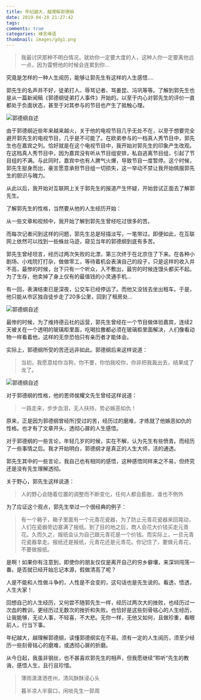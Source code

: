 ```yaml
---
title: 年纪越大，越理解郭德纲
date: 2019-04-28 21:27:42
tags:
comments: true
categories: 峰言峰语
thumbnail: images/gdg1.png
---
```


> 我最讨厌那种不明白情况，就劝你一定要大度的人，这种人你一定要离他远一点，因为雷劈他的时候会连累到你...

究竟是怎样的一种人生阅历，能够让郭先生有这样的人生感悟....

<!-- more --> 

郭先生的名声并不好，徒弟打人、辱骂记者、骂姜昆、冯巩等等。了解到郭先生也是从一篇新闻稿《郭德纲徒弟打人事件》开始的。以至于内心对郭先生的评价一直都处于负面状态，甚至于对其参与的节目也产生了抵触心理。

![郭德纲自述](gdg2.png)

由于郭德纲近些年来越来越火，关于他的电视节目几乎无处不在，以至于想要完全避开郭先生的电视节目，几乎是不可能了。在欧弟参与的一档真人秀节目中，郭先生也在嘉宾之列。恰好就是在这个电视节目中，我开始对郭先生的印象产生改观。在这档真人秀节目中，因为嘉宾没有听从节目组安排，私自逃离节目组，引起了节目组的不满。与此同时，嘉宾中也有人脾气火爆，导致节目一度暂停。这个时候，郭先生挺身而出，豪言愿意承担节目组一切损失，这一举动不禁让我开始佩服郭先生的胆识与魄力。

从此以后，我开始对互联网上关于郭先生的报道产生怀疑，开始尝试正面去了解郭先生。

了解郭先生的性格，当然要从他的人生经历开始：

从一些文章和视频中，我开始了解到郭先生曾经吃过很多的苦。

而每次记者问到这样的问题，郭先生总是轻描淡写，一笔带过。即便如此，在互联网上依然可以找到一些蛛丝马迹，窥见当年的郭德纲到底有多苦。

郭先生曾经坦言，经历过两次失败的北漂，第三次终于在北京住了下来。在各种小剧场、小戏院打打杂，做做零工，等待着机会表演自己的段子，只是这样的收入并不高，最惨的时候，台下只有一个听众，入不敷出，最穷的时候连馒头都买不起。为了生存，他卖掉了身上仅有的最值钱的小灵通手机...

有一回，表演结束已是深夜，公交车已经停运了。而他又没钱去坐出租车。于是，他只能从市区独自徒步走了20多公里，回到了租房处...

![郭德纲自述](gdg3.jpeg)

最惨的时候，为了维持德云社的运营，郭先生曾经在一个节目做体验嘉宾，连续2天被关在一个透明的玻璃柜里面，吃喝拉撒都必须在玻璃柜里面解决，人们像看动物一样看着他，这样的无奈恐怕只有亲历者才能体会。

实际上，郭德纲所受的苦还远非如此。郭德纲后来这样说道：

> 当初，我愿意给你当狗，你不要，你怕我咬你，你非把我轰出去，结果成了龙了。

![郭德纲自述](gdg4.jpeg)

对于郭德纲的性格，他的恩师侯耀文先生曾经这样说道：

> 一路走来，步步血泪，无人扶持，势必嫉恶如仇！

原来，正是因为郭德纲曾经所]受过的苦，经历过的磨难，才练就了他嫉恶如仇的性格。也才有了文章开头，透彻心扉的人生感悟。

对于郭德纲的一些言论，年轻几岁的时候，实在不解，认为先生有些愤青。而经历了一些事情之后。我才开始明白，郭德纲才是真正的人生大师，活的通透。

郭先生其中的一些言论，我自己也有相同的感悟，这种感悟同样来之不易，但终究还是没有先生理解透彻。

关于野心，郭先生这样说道：

> 人的野心会随着位置的调整而不断变化，任何人都会膨胀，谁也不例外

为了应证这个观点，郭先生举过一个很经典的例子：

> 有一个箱子，箱子里面有一个元青花瓷器，为了防止元青花瓷器来回晃动，人们在瓷器旁边塞满了报纸。到了目的地之后，商人会花大价钱买走元青花。久而久之，报纸会认为自己跟元青花是一个价钱。而实际上，一旦元青花瓷器拿走。报纸还是报纸，元青花还是元青花。你记住了，要做元青花，不要做报纸。

是啊！如果你有注意到，即使你的朋友仅仅是离开自己的穷乡僻壤，来深圳闯荡一番。是否就已经开始忘记本源，假做清高了呢？

人是不能和人性做斗争的，人性是不会变的，这句话也是先生说的。看透，悟透，人生大家！

回想自己的人生经历，又何尝不随郭先生一样，经历过两次大的挫败，也经历过一次血的教训，更经历过无数次的挫折和失败。也恰好是这些刻骨铭心的人生经历，让我能够，无论人事，不轻喜，不大悲。无你一样，无他又如何，且做珍重，看眼前人，行当下事。

年纪越大，越理解郭德纲，读懂郭德纲实在不易。须有一定的人生阅历，须至少经历一些刻骨铭心的磨难，或透彻心扉的折磨。

从今日起，我虽非钢丝，也不甚喜欢郭先生的相声，但我愿继续”聆听“先生的教诲，感悟人生，且行且珍惜。

> 薄雨潇潇洒苍州，清风酥酥浸心头
> 
> 暮半凉人半窗口，闲啖先生一郭周

